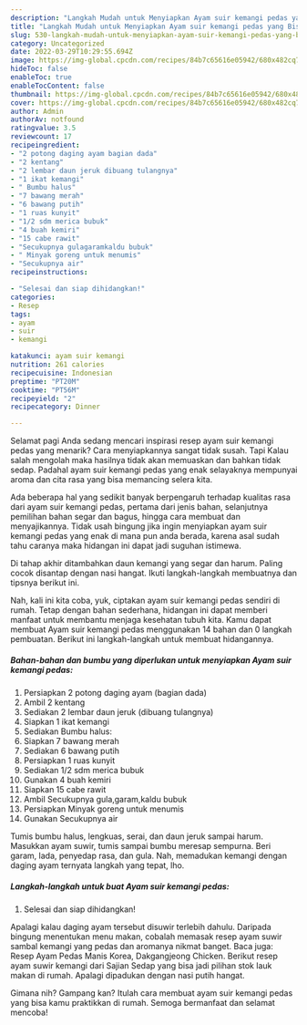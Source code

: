 ```yaml
---
description: "Langkah Mudah untuk Menyiapkan Ayam suir kemangi pedas yang Bisa Manjain Lidah, Buat Buka Puasa Lezat"
title: "Langkah Mudah untuk Menyiapkan Ayam suir kemangi pedas yang Bisa Manjain Lidah, Buat Buka Puasa Lezat"
slug: 530-langkah-mudah-untuk-menyiapkan-ayam-suir-kemangi-pedas-yang-bisa-manjain-lidah-buat-buka-puasa-lezat
category: Uncategorized
date: 2022-03-29T10:29:55.694Z
image: https://img-global.cpcdn.com/recipes/84b7c65616e05942/680x482cq70/ayam-suir-kemangi-pedas-foto-resep-utama.jpg
hideToc: false
enableToc: true
enableTocContent: false
thumbnail: https://img-global.cpcdn.com/recipes/84b7c65616e05942/680x482cq70/ayam-suir-kemangi-pedas-foto-resep-utama.jpg
cover: https://img-global.cpcdn.com/recipes/84b7c65616e05942/680x482cq70/ayam-suir-kemangi-pedas-foto-resep-utama.jpg
author: Admin
authorAv: notfound
ratingvalue: 3.5
reviewcount: 17
recipeingredient:
- "2 potong daging ayam bagian dada"
- "2 kentang"
- "2 lembar daun jeruk dibuang tulangnya"
- "1 ikat kemangi"
- " Bumbu halus"
- "7 bawang merah"
- "6 bawang putih"
- "1 ruas kunyit"
- "1/2 sdm merica bubuk"
- "4 buah kemiri"
- "15 cabe rawit"
- "Secukupnya gulagaramkaldu bubuk"
- " Minyak goreng untuk menumis"
- "Secukupnya air"
recipeinstructions:

- "Selesai dan siap dihidangkan!"
categories:
- Resep
tags:
- ayam
- suir
- kemangi

katakunci: ayam suir kemangi 
nutrition: 261 calories
recipecuisine: Indonesian
preptime: "PT20M"
cooktime: "PT56M"
recipeyield: "2"
recipecategory: Dinner

---
```



Selamat pagi Anda sedang mencari inspirasi resep ayam suir kemangi pedas yang menarik? Cara menyiapkannya sangat tidak susah. Tapi Kalau salah mengolah maka hasilnya tidak akan memuaskan dan bahkan tidak sedap. Padahal ayam suir kemangi pedas yang enak selayaknya mempunyai aroma dan cita rasa yang bisa memancing selera kita.


Ada beberapa hal yang sedikit banyak berpengaruh terhadap kualitas rasa dari ayam suir kemangi pedas, pertama dari jenis bahan, selanjutnya pemilihan bahan segar dan bagus, hingga cara membuat dan menyajikannya. Tidak usah bingung jika ingin menyiapkan ayam suir kemangi pedas yang enak di mana pun anda berada, karena asal sudah tahu caranya maka hidangan ini dapat jadi suguhan istimewa.

Di tahap akhir ditambahkan daun kemangi yang segar dan harum. Paling cocok disantap dengan nasi hangat. Ikuti langkah-langkah membuatnya dan tipsnya berikut ini.


Nah, kali ini kita coba, yuk, ciptakan ayam suir kemangi pedas sendiri di rumah. Tetap dengan bahan sederhana, hidangan ini dapat memberi manfaat untuk membantu menjaga kesehatan tubuh kita. Kamu dapat membuat Ayam suir kemangi pedas menggunakan 14 bahan dan 0 langkah pembuatan. Berikut ini langkah-langkah untuk membuat hidangannya.

<!--inarticleads1-->

##### Bahan-bahan dan bumbu yang diperlukan untuk menyiapkan Ayam suir kemangi pedas:

1. Persiapkan 2 potong daging ayam (bagian dada)
1. Ambil 2 kentang
1. Sediakan 2 lembar daun jeruk (dibuang tulangnya)
1. Siapkan 1 ikat kemangi
1. Sediakan  Bumbu halus:
1. Siapkan 7 bawang merah
1. Sediakan 6 bawang putih
1. Persiapkan 1 ruas kunyit
1. Sediakan 1/2 sdm merica bubuk
1. Gunakan 4 buah kemiri
1. Siapkan 15 cabe rawit
1. Ambil Secukupnya gula,garam,kaldu bubuk
1. Persiapkan  Minyak goreng untuk menumis
1. Gunakan Secukupnya air


Tumis bumbu halus, lengkuas, serai, dan daun jeruk sampai harum. Masukkan ayam suwir, tumis sampai bumbu meresap sempurna. Beri garam, lada, penyedap rasa, dan gula. Nah, memadukan kemangi dengan daging ayam ternyata langkah yang tepat, lho. 

<!--inarticleads2-->

##### Langkah-langkah untuk buat Ayam suir kemangi pedas:


1. Selesai dan siap dihidangkan!

Apalagi kalau daging ayam tersebut disuwir terlebih dahulu. Daripada bingung menentukan menu makan, cobalah memasak resep ayam suwir sambal kemangi yang pedas dan aromanya nikmat banget. Baca juga: Resep Ayam Pedas Manis Korea, Dakgangjeong Chicken. Berikut resep ayam suwir kemangi dari Sajian Sedap yang bisa jadi pilihan stok lauk makan di rumah. Apalagi dipadukan dengan nasi putih hangat. 

Gimana nih? Gampang kan? Itulah cara membuat ayam suir kemangi pedas yang bisa kamu praktikkan di rumah. Semoga bermanfaat dan selamat mencoba!
